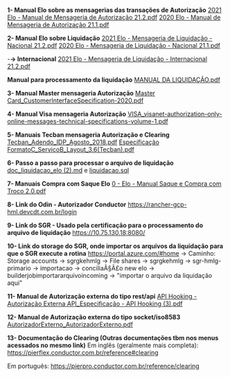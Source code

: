 **1- Manual Elo sobre as mensagerias das transações de Autorização**
[2021 Elo - Manual de Mensageria de Autorização 21.2.pdf](/.attachments/2021%20Elo%20-%20Manual%20de%20Mensageria%20de%20Autorização%2021.2-d69a8525-1817-4ddd-812f-52a32eada357.pdf)
[2020 Elo - Manual de Mensageria de Autorização 21.1.pdf](/.attachments/2020%20Elo%20-%20Manual%20de%20Mensageria%20de%20Autorização%2021.1-cde5dfc0-8797-4cce-bf28-27c1ed9e17b1.pdf)

**2- Manual Elo sobre Liquidação**
[2021 Elo - Mensageria de Liquidação - Nacional 21.2.pdf](/.attachments/2021%20Elo%20-%20Mensageria%20de%20Liquidação%20-%20Nacional%2021.2-76916df0-f99d-4827-b8ec-a6118ba7197d.pdf)
[2020 Elo - Mensageria de Liquidação - Nacional 21.1.pdf](/.attachments/2020%20Elo%20-%20Mensageria%20de%20Liquidação%20-%20Nacional%2021.1-51a17149-ec2b-4b4f-8caa-8ed8621ae03a.pdf)

-**-> Internacional**
[2021 Elo - Mensageria de Liquidação - Internacional 21.2.pdf](/.attachments/2021%20Elo%20-%20Mensageria%20de%20Liquidação%20-%20Internacional%2021.2-552763bb-6afa-49b6-9eb2-e974aca9c0b1.pdf)

**Manual para processamento da liquidação**
[MANUAL DA LIQUIDAÇÃO.pdf](/.attachments/MANUAL%20DA%20LIQUIDAÇÃO-58305eb1-69b7-42b0-a90d-822ecc9687ac.pdf)

**3- Manual Master mensageria Autorização**
[Master Card_CustomerInterfaceSpecification-2020.pdf](/.attachments/Master%20Card_CustomerInterfaceSpecification-2020-e3810115-eac2-4994-8ba7-0b611629f49d.pdf)

**4- Manual Visa mensageria Autorização**
[VISA_visanet-authorization-only-online-messages-technical-specifications-volume-1.pdf](/.attachments/VISA_visanet-authorization-only-online-messages-technical-specifications-volume-1-1522e31b-0609-47e6-a179-7bb64692d20d.pdf)

**5- Manuais Tecban mensageria Autorização e Clearing**
[Tecban_Adendo_IDP_Agosto_2018.pdf](/.attachments/Tecban_Adendo_IDP_Agosto_2018-a65c06f1-c6e0-48a4-822e-947b707d6638.pdf)
[Especificação FormatoC_ServicoB_Layout_3.6(Tecban).pdf](/.attachments/Especificação%20FormatoC_ServicoB_Layout_3.6(Tecban)-af7e015a-dc74-4835-9e12-d3c17099147a.pdf)

**6- Passo a passo para processar o arquivo de liquidação**
[doc_liquidacao_elo (2).md](/.attachments/doc_liquidacao_elo%20(2)-698ebaa2-4518-4cfa-bfa1-c61fe514850d.md)
e
[liquidacao.sql](/.attachments/liquidacao-4a96f302-9905-4996-aabb-6fe8471a138b.sql)

**7- Manuais Compra com Saque Elo**
[0 - Elo - Manual Saque e Compra com Troco 2.0.pdf](/.attachments/0%20-%20Elo%20-%20Manual%20Saque%20e%20Compra%20com%20Troco%202.0-22c0cef1-808c-4583-99e2-f7a81ba8482c.pdf)

**8- Link do Odin - Autorizador Conductor**
https://rancher-gcp-hml.devcdt.com.br/login

**9- Link do SGR - Usado pela certificação para o processamento do arquivo de liquidação**
https://10.75.130.18:8080/

**10- Link do storage do SGR, onde importar os arquivos da liquidação para que o SGR execute a rotina**
https://portal.azure.com/#home
-> Caminho: Storage accounts -> sgrgkehmlg -> File shares -> sgrgkehmlg -> sgr-hmlg-primario -> importacao -> conciliaÃ§Ã£o new elo -> builderjobimportararquivoincoming -> "importar o arquivo da liquidação aqui"

**11- Manual de Autorização externa do tipo rest/api**
[API Hooking - Autorização Externa API_Especificação - API Hooking (3).pdf](/.attachments/API%20Hooking%20-%20Autorização%20Externa%20API_Especificação%20-%20API%20Hooking%20(3)-7a10af68-c4ae-4a59-b00a-f36b9924bd79.pdf)

**12- Manual de Autorização externa do tipo socket/iso8583**
[AutorizadorExterno_AutorizadorExterno.pdf](/.attachments/AutorizadorExterno_AutorizadorExterno-ae369ab9-df77-4764-81ee-409015520ffc.pdf)

**13- Documentação do Clearing (Outras documentações tbm nos menus acessados no mesmo link)**
Em inglês (geralmente mais completa):
https://pierflex.conductor.com.br/reference#clearing

Em português:
https://pierpro.conductor.com.br/reference/clearing
